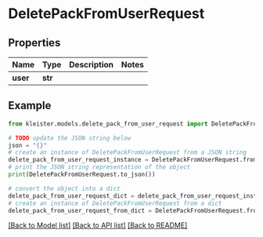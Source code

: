 # DeletePackFromUserRequest


## Properties

Name | Type | Description | Notes
------------ | ------------- | ------------- | -------------
**user** | **str** |  | 

## Example

```python
from kleister.models.delete_pack_from_user_request import DeletePackFromUserRequest

# TODO update the JSON string below
json = "{}"
# create an instance of DeletePackFromUserRequest from a JSON string
delete_pack_from_user_request_instance = DeletePackFromUserRequest.from_json(json)
# print the JSON string representation of the object
print(DeletePackFromUserRequest.to_json())

# convert the object into a dict
delete_pack_from_user_request_dict = delete_pack_from_user_request_instance.to_dict()
# create an instance of DeletePackFromUserRequest from a dict
delete_pack_from_user_request_from_dict = DeletePackFromUserRequest.from_dict(delete_pack_from_user_request_dict)
```
[[Back to Model list]](../README.md#documentation-for-models) [[Back to API list]](../README.md#documentation-for-api-endpoints) [[Back to README]](../README.md)


